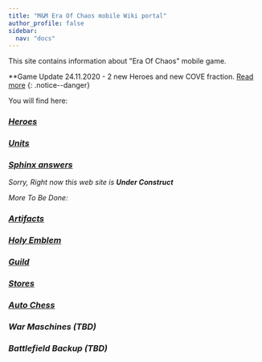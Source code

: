 ```yaml
---
title: "M&M Era Of Chaos mobile Wiki portal"
author_profile: false
sidebar:
  nav: "docs"
---
```


This site contains information about "Era Of Chaos" mobile game.

**Game Update 24.11.2020 - 2 new Heroes and new COVE fraction. [Read more](/blog/Game-Update-2NewHeroes-New-Core-Fraction/)
{: .notice--danger}



You will find here:
### <i class="fas fa-chess-king"/>  [Heroes](/heroes/) 
### <i class="fab fa-optin-monster"/>  [Units](/units/)
### <i class="fas fa-question-circle"/>  [Sphinx answers](/sphinx/)


Sorry, Right now this web site is **Under Construct**

More To Be Done:
### <i class="fas fa-hand-sparkles"/>  [Artifacts](/artifacts/)
### <i class="fas fa-atom"/>  [Holy Emblem](/emblem/)
### <i class="fas fa-place-of-worship"/>  [Guild](/guild/)
### <i class="fas fa-store"/>  [Stores](/stores/)
### <i class="fas fa-chess"/>  [Auto Chess](/autochess/)
### War Maschines (TBD)
### Battlefield Backup (TBD)


